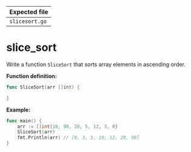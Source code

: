 | Expected file  |
| -------------- |
| `slicesort.go` |

# slice_sort


Write a function `SliceSort` that sorts array elements in ascending order.

**Function definition:**

```go
func SliceSort(arr []int) {

}
```

**Example:**

```go
func main() {
    arr := []int{10, 90, 20, 5, 12, 3, 0}
    SliceSort(arr)
    fmt.Println(arr) // [0, 3, 5, 10, 12, 20, 90]
}
```
